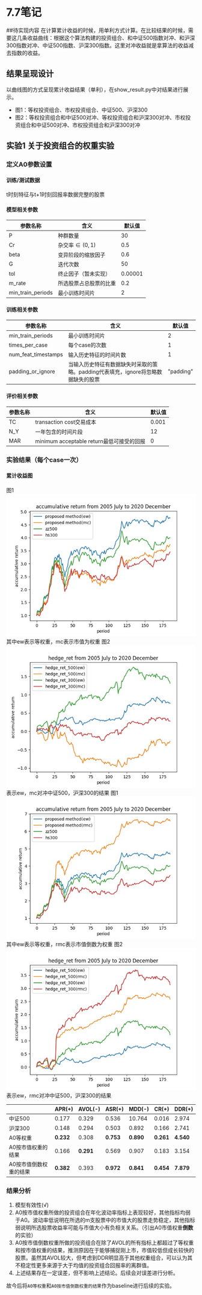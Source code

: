 # 7.7笔记

##待实现内容
在计算累计收益的时候，用单利方式计算。在比较结果的时候，需要这几条收益曲线：根据这个算法构建的投资组合、和中证500指数对冲、和沪深300指数对冲、中证500指数、沪深300指数。这里对冲收益就是拿算法的收益减去指数的收益。

## 结果呈现设计
以曲线图的方式呈现累计收益结果（单利），在show_result.py中对结果进行展示。

* 图1：等权投资组合、市权投资组合、中证500、沪深300
* 图2：等权投资组合和中证500对冲、等权投资组合和沪深300对冲、市权投资组合和中证500对冲、市权投资组合和沪深300对冲

## 实验1 关于投资组合的权重实验

### 定义A0参数设置

#### 训练/测试数据

t时刻特征与t+1时刻回报率数据完整的股票

#### 模型相关参数

| 参数名称          | 含义                   | 默认值  |
| ----------------- | ---------------------- | ------- |
| P                 | 种群数量               | 30      |
| Cr                | 杂交率$\in(0,1)$       | 0.5     |
| beta              | 变异阶段的缩放因子     | 0.6     |
| G                 | 迭代次数               | 50      |
| tol               | 终止因子（暂未实现）   | 0.00001 |
| m_rate            | 所选股票占总股票的比重 | 0.2     |
| min_train_periods | 最小训练时间片         | 2       |

#### 训练相关参数

| 参数名称            | 含义                                                         | 默认值    |
| ------------------- | ------------------------------------------------------------ | --------- |
| min_train_periods   | 最小训练时间片                                               | 2         |
| times_per_case      | 每个case的次数                                               | 1         |
| num_feat_timestamps | 输入历史特征的时间片数                                       | 1         |
| padding_or_ignore   | 当输入历史特征有数据缺失时采取的策略。padding代表填充，ignore将忽略数据缺失的股票 | "padding" |

#### 评价相关参数

| 参数名称 | 含义                                      | 默认值 |
| -------- | ----------------------------------------- | ------ |
| TC       | transaction cost交易成本                  | 0.001  |
| N_Y      | 一年包含的时间片段                        | 12     |
| MAR      | minimum acceptable return最低可接受的回报 | 0      |

### 实验结果（每个case一次）
#### 累计收益图
图1![A0_1](../img/A0_1.jpg)
其中ew表示等权重，mc表示市值为权重
图2![A0_2](../img/A0_2.jpg)
表示ew，mc对冲中证500，沪深300的结果
图1![A0_3](../img/A0_3.jpg)
其中ew表示等权重，rmc表示市值倒数为权重
图2![A0_4](../img/A0_4.jpg)
表示ew，rmc对冲中证500，沪深300的结果

|                        | APR(+)    | AVOL(-)   | ASR(+)    | MDD(-)    | CR(+)     | DDR(+)    |
| ---------------------- | --------- | --------- | --------- | --------- | --------- | --------- |
| 中证500                | 0.177     | 0.329     | 0.536     | 10.764    | 0.016     | 2.974     |
| 沪深300                | 0.148     | 0.294     | 0.503     | 0.892     | 0.166     | 2.741     |
| A0等权重               | **0.232** | 0.308     | **0.753** | **0.890** | **0.261** | **4.540** |
| A0按市值权重的结果     | 0.166     | **0.291** | 0.569     | 0.907     | 0.183     | 3.154     |
| A0按市值倒数权重的结果 | **0.382** | 0.393     | **0.972** | **0.841** | **0.454** | **7.879** |

### 结果分析

1. 模型有效性(√)
2. A0按市值权重所做的投资组合在年化波动率指标上表现较好，其他指标均弱于A0。波动率低说明在所选的m支股票中的市值大的股票走势稳定，其他指标弱说明所选股票收益率可能与市值大小有负相关关系。（引出A0市值权重**倒数**的实验）
3. A0按市值倒数权重所做的投资组合在除了AVOL的所有指标上都超过了等权重和按市值权重的结果，推测原因在于能够捕捉刚上市，市值较低但成长较快的股票。虽然其AVOL较大，但考虑到DDR明显高于其他权重组合，可以认为其不稳定性更多来源于大于均值的投资组合回报率的离群值。
4. 上述结果存在一定误差，但不影响上述结论。后续会对误差进行分析。

故今后将`A0等权重`和`A0按市值倒数权重的结果`作为baseline进行后续的实验。

